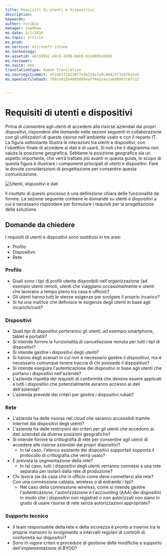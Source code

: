 ```yaml
---
title: Requisiti di utenti e dispositivi
description: 
keywords: 
author: YuriDio
manager: swadhwa
ms.date: 8/1/2016
ms.topic: article
ms.prod: 
ms.service: microsoft-intune
ms.technology: 
ms.assetid: a6319952-e9cd-4308-b9b9-b2e6005e6506
ms.reviewer: 
ms.suite: ems
translationtype: Human Translation
ms.sourcegitcommit: e51462f1b238f7e3b518a7a9c8042ff3ad78a5a5
ms.openlocfilehash: 798ce815b48098804aff4e2cea1abd6987c0f512


---
```


# Requisiti di utenti e dispositivi

Prima di consentire agli utenti di accedere alle risorse aziendali dai propri dispositivi, rispondere alle domande nelle sezioni seguenti in collaborazione con gli utilizzatori di queste risorse nell'ambiente usato e con il reparto IT. La figura sottostante illustra le interazioni tra utenti e dispositivi, con l'obiettivo finale di accedere ai dati e di usarli. Si noti che il diagramma non valuta la posizione geografica. Sebbene la posizione geografica sia un aspetto importante, che verrà trattato più avanti in questa guida, lo scopo di questa figura è illustrare i componenti principali di utenti e dispositivi. Fare le dovute considerazioni di progettazione per consentire questa comunicazione.

![Utenti, dispositivi e dati](./media/BYOD_Figure2.png)

Il risultato di questo processo è una definizione chiara delle funzionalità da fornire. La sezione seguente contiene le domande su utenti e dispositivi a cui è necessario rispondere per formulare i requisiti per la progettazione della soluzione.

## Domande da chiedere

I requisiti di utenti e dispositivi sono suddivisi in tre aree:

- Profilo
- Dispositivo
- Rete

### Profilo

- Quali sono i tipi di profili utente disponibili nell'organizzazione (ad esempio utenti remoti, utenti che viaggiano occasionalmente e utenti che lavorano a tempo pieno tra casa e ufficio)?
- Gli utenti hanno tutti le stesse esigenze per svolgere il proprio incarico?
- Si ha una matrice che definisce le esigenze degli utenti in base agli incarichi/ruoli?


### Dispositivi

- Quali tipi di dispositivi porteranno gli utenti, ad esempio smartphone, tablet e portatili?
- Si intende fornire la funzionalità di cancellazione remota per tutti i tipi di dispositivi?
- Si intende gestire i dispositivi degli utenti?
- Si hanno degli scenari in cui non è necessario gestire il dispositivo, ma è necessario comunque tenere traccia di chi possiede il dispositivo?
- Si intende eseguire l'autenticazione dei dispositivi in base agli utenti che portano i dispositivi nell'azienda?
- L'azienda rispetta dei requisiti di conformità che devono essere applicati a tutti i dispositivi che potenzialmente avranno accesso ai dati dell'azienda?
- L'azienda prevede dei criteri per gestire i dispositivi rubati?

### Rete

- L'azienda ha delle risorse nel cloud che saranno accessibili tramite Internet dai dispositivi degli utenti?
- L'azienda ha delle restrizioni dei criteri per gli utenti che accedono ai dati aziendali da diverse posizioni geografiche?
- Si intende fornire la crittografia di rete per consentire agli utenti di accedere alle risorse aziendali dai propri dispositivi?
    - In tal caso, l'elenco esistente dei dispositivi supportati supporta il protocollo di crittografia che verrà usato?
- È prevista la segmentazione della rete?
    - In tal caso, tutti i dispositivi degli utenti verranno connessi a una rete separata per isolarli dalla rete di produzione?
- Chi lavora sia da casa che in ufficio come deve connettersi alla rete? Con una connessione cablata, wireless o di entrambi i tipi?
    - Nel caso della connessione wireless, come si intende gestire l'autenticazione, l'autorizzazione e l'accounting (AAA) dei dispositivi in modo che i dispositivi non registrati o non autorizzati non siano in grado di usare risorse di rete senza autorizzazioni appropriate?

### Supporto tecnico
- Il team responsabile della rete e della sicurezza è pronto a inserire tra le proprie mansioni lo svolgimento a intervalli regolari di controlli di conformità sui dispositivi?
- Sono in vigore criteri e procedure di gestione delle modifiche a supporto dell'implementazione di BYOD?




<!--HONumber=Aug16_HO1-->



